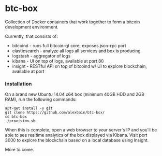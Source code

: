 btc-box
=======

Collection of Docker containers that work together to form a bitcoin development environment.

Currently, that consists of:

* bitcoind - runs full bitcoin-qt core, exposes json-rpc port
* elasticsearch - analyze all logs all services and box is producing
* logstash - aggregator of logs
* kibana - UI on top of logs, available at port 80
* insight - RESTful API on top of bitcoind w/ UI to explore blockchain, available at port

### Installation

On a brand new Ubuntu 14.04 x64 box (minimum 40GB HDD and 2GB RAM), run the following commands:

```
apt-get install -y git
git clone https://github.com/alexbain/btc-box/
cd btc-box
./provision.sh
```

When this is complete, open a web browser to your server's IP and you'll be able to see realtime analytics of the box displayed via Kibana. Visit port 3000 to explore the blockchain based on a local database using Insight.

More to come.
